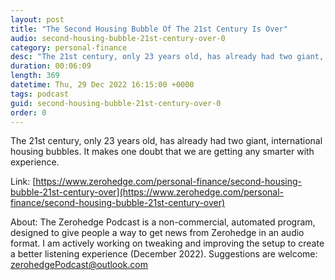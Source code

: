 ```yaml
---
layout: post
title: "The Second Housing Bubble Of The 21st Century Is Over"
audio: second-housing-bubble-21st-century-over-0
category: personal-finance
desc: "The 21st century, only 23 years old, has already had two giant, international housing bubbles. It makes one doubt that we are getting any smarter with experience."
duration: 00:06:09
length: 369
datetime: Thu, 29 Dec 2022 16:15:00 +0000
tags: podcast
guid: second-housing-bubble-21st-century-over-0
order: 0
---
```

The 21st century, only 23 years old, has already had two giant, international housing bubbles. It makes one doubt that we are getting any smarter with experience.

Link: [https://www.zerohedge.com/personal-finance/second-housing-bubble-21st-century-over](https://www.zerohedge.com/personal-finance/second-housing-bubble-21st-century-over)

About: The Zerohedge Podcast is a non-commercial, automated program, designed to give people a way to get news from Zerohedge in an audio format.  I am actively working on tweaking and improving the setup to create a better listening experience (December 2022).  Suggestions are welcome: [zerohedgePodcast@outlook.com](mailto:zerohedgePodcast@outlook.com)